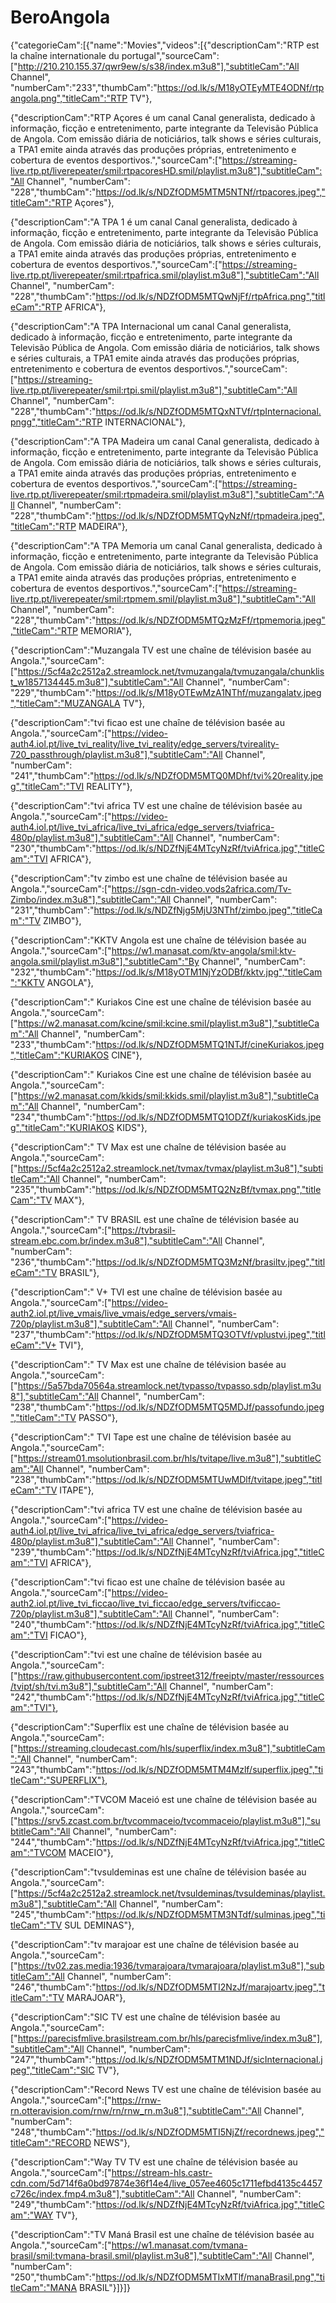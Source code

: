# BeroAngola
{"categorieCam":[{"name":"Movies","videos":[{"descriptionCam":"RTP est la chaîne internationale du portugal","sourceCam":["http://210.210.155.37/qwr9ew/s/s38/index.m3u8"],"subtitleCam":"All Channel", "numberCam":"233","thumbCam":"https://od.lk/s/M18yOTEyMTE4ODNf/rtpangola.png","titleCam":"RTP TV"},

{"descriptionCam":"RTP Açores é um canal Canal generalista, dedicado à informação, ficção e entretenimento, parte integrante da Televisão Pública de Angola. Com emissão diária de noticiários, talk shows e séries culturais, a TPA1 emite ainda através das produções próprias, entretenimento e cobertura de eventos desportivos.","sourceCam":["https://streaming-live.rtp.pt/liverepeater/smil:rtpacoresHD.smil/playlist.m3u8"],"subtitleCam":"All Channel", "numberCam": "228","thumbCam":"https://od.lk/s/NDZfODM5MTM5NTNf/rtpacores.jpeg","titleCam":"RTP Açores"},

{"descriptionCam":"A TPA 1 é um canal Canal generalista, dedicado à informação, ficção e entretenimento, parte integrante da Televisão Pública de Angola. Com emissão diária de noticiários, talk shows e séries culturais, a TPA1 emite ainda através das produções próprias, entretenimento e cobertura de eventos desportivos.","sourceCam":["https://streaming-live.rtp.pt/liverepeater/smil:rtpafrica.smil/playlist.m3u8"],"subtitleCam":"All Channel", "numberCam": "228","thumbCam":"https://od.lk/s/NDZfODM5MTQwNjFf/rtpAfrica.png","titleCam":"RTP AFRICA"},

{"descriptionCam":"A TPA Internacional um canal Canal generalista, dedicado à informação, ficção e entretenimento, parte integrante da Televisão Pública de Angola. Com emissão diária de noticiários, talk shows e séries culturais, a TPA1 emite ainda através das produções próprias, entretenimento e cobertura de eventos desportivos.","sourceCam":["https://streaming-live.rtp.pt/liverepeater/smil:rtpi.smil/playlist.m3u8"],"subtitleCam":"All Channel", "numberCam": "228","thumbCam":"https://od.lk/s/NDZfODM5MTQxNTVf/rtpInternacional.pngg","titleCam":"RTP INTERNACIONAL"},

{"descriptionCam":"A TPA Madeira um canal Canal generalista, dedicado à informação, ficção e entretenimento, parte integrante da Televisão Pública de Angola. Com emissão diária de noticiários, talk shows e séries culturais, a TPA1 emite ainda através das produções próprias, entretenimento e cobertura de eventos desportivos.","sourceCam":["https://streaming-live.rtp.pt/liverepeater/smil:rtpmadeira.smil/playlist.m3u8"],"subtitleCam":"All Channel", "numberCam": "228","thumbCam":"https://od.lk/s/NDZfODM5MTQyNzNf/rtpmadeira.jpeg","titleCam":"RTP MADEIRA"},

{"descriptionCam":"A TPA Memoria um canal Canal generalista, dedicado à informação, ficção e entretenimento, parte integrante da Televisão Pública de Angola. Com emissão diária de noticiários, talk shows e séries culturais, a TPA1 emite ainda através das produções próprias, entretenimento e cobertura de eventos desportivos.","sourceCam":["https://streaming-live.rtp.pt/liverepeater/smil:rtpmem.smil/playlist.m3u8"],"subtitleCam":"All Channel", "numberCam": "228","thumbCam":"https://od.lk/s/NDZfODM5MTQzMzFf/rtpmemoria.jpeg","titleCam":"RTP MEMORIA"},

{"descriptionCam":"Muzangala TV est une chaîne de télévision basée au Angola.","sourceCam":["https://5cf4a2c2512a2.streamlock.net/tvmuzangala/tvmuzangala/chunklist_w1857134445.m3u8"],"subtitleCam":"All Channel", "numberCam": "229","thumbCam":"https://od.lk/s/M18yOTEwMzA1NThf/muzangalatv.jpeg","titleCam":"MUZANGALA TV"},

{"descriptionCam":"tvi ficao est une chaîne de télévision basée au Angola.","sourceCam":["https://video-auth4.iol.pt/live_tvi_reality/live_tvi_reality/edge_servers/tvireality-720_passthrough/playlist.m3u8"],"subtitleCam":"All Channel", "numberCam": "241","thumbCam":"https://od.lk/s/NDZfODM5MTQ0MDhf/tvi%20reality.jpeg","titleCam":"TVI REALITY"},

{"descriptionCam":"tvi africa TV est une chaîne de télévision basée au Angola.","sourceCam":["https://video-auth4.iol.pt/live_tvi_africa/live_tvi_africa/edge_servers/tviafrica-480p/playlist.m3u8"],"subtitleCam":"All Channel", "numberCam": "230","thumbCam":"https://od.lk/s/NDZfNjE4MTcyNzRf/tviAfrica.jpg","titleCam":"TVI AFRICA"},

{"descriptionCam":"tv zimbo est une chaîne de télévision basée au Angola.","sourceCam":["https://sgn-cdn-video.vods2africa.com/Tv-Zimbo/index.m3u8"],"subtitleCam":"All Channel", "numberCam": "231","thumbCam":"https://od.lk/s/NDZfNjg5MjU3NThf/zimbo.jpeg","titleCam":"TV ZIMBO"},

{"descriptionCam":"KKTV Angola est une chaîne de télévision basée au Angola.","sourceCam":["https://w1.manasat.com/ktv-angola/smil:ktv-angola.smil/playlist.m3u8"],"subtitleCam":"By Channel", "numberCam": "232","thumbCam":"https://od.lk/s/M18yOTM1NjYzODBf/kktv.jpg","titleCam":"KKTV ANGOLA"},

{"descriptionCam":" Kuriakos Cine est une chaîne de télévision basée au Angola.","sourceCam":["https://w2.manasat.com/kcine/smil:kcine.smil/playlist.m3u8"],"subtitleCam":"All Channel", "numberCam": "233","thumbCam":"https://od.lk/s/NDZfODM5MTQ1NTJf/cineKuriakos.jpeg","titleCam":"KURIAKOS CINE"},

{"descriptionCam":" Kuriakos Cine est une chaîne de télévision basée au Angola.","sourceCam":["https://w2.manasat.com/kkids/smil:kkids.smil/playlist.m3u8"],"subtitleCam":"All Channel", "numberCam": "234","thumbCam":"https://od.lk/s/NDZfODM5MTQ1ODZf/kuriakosKids.jpeg","titleCam":"KURIAKOS KIDS"},

{"descriptionCam":" TV Max est une chaîne de télévision basée au Angola.","sourceCam":["https://5cf4a2c2512a2.streamlock.net/tvmax/tvmax/playlist.m3u8"],"subtitleCam":"All Channel", "numberCam": "235","thumbCam":"https://od.lk/s/NDZfODM5MTQ2NzBf/tvmax.png","titleCam":"TV MAX"},

{"descriptionCam":" TV BRASIL est une chaîne de télévision basée au Angola.","sourceCam":["https://tvbrasil-stream.ebc.com.br/index.m3u8"],"subtitleCam":"All Channel", "numberCam": "236","thumbCam":"https://od.lk/s/NDZfODM5MTQ3MzNf/brasiltv.jpeg","titleCam":"TV BRASIL"},

{"descriptionCam":" V+ TVI est une chaîne de télévision basée au Angola.","sourceCam":["https://video-auth2.iol.pt/live_vmais/live_vmais/edge_servers/vmais-720p/playlist.m3u8"],"subtitleCam":"All Channel", "numberCam": "237","thumbCam":"https://od.lk/s/NDZfODM5MTQ3OTVf/vplustvi.jpeg","titleCam":"V+ TVI"},

{"descriptionCam":" TV Max est une chaîne de télévision basée au Angola.","sourceCam":["https://5a57bda70564a.streamlock.net/tvpasso/tvpasso.sdp/playlist.m3u8"],"subtitleCam":"All Channel", "numberCam": "238","thumbCam":"https://od.lk/s/NDZfODM5MTQ5MDJf/passofundo.jpeg","titleCam":"TV PASSO"},

{"descriptionCam":" TVI Tape est une chaîne de télévision basée au Angola.","sourceCam":["https://stream01.msolutionbrasil.com.br/hls/tvitape/live.m3u8"],"subtitleCam":"All Channel", "numberCam": "238","thumbCam":"https://od.lk/s/NDZfODM5MTUwMDlf/tvitape.jpeg","titleCam":"TV ITAPE"},

{"descriptionCam":"tvi africa TV est une chaîne de télévision basée au Angola.","sourceCam":["https://video-auth4.iol.pt/live_tvi_africa/live_tvi_africa/edge_servers/tviafrica-480p/playlist.m3u8"],"subtitleCam":"All Channel", "numberCam": "239","thumbCam":"https://od.lk/s/NDZfNjE4MTcyNzRf/tviAfrica.jpg","titleCam":"TVI AFRICA"},

{"descriptionCam":"tvi ficao est une chaîne de télévision basée au Angola.","sourceCam":["https://video-auth2.iol.pt/live_tvi_ficcao/live_tvi_ficcao/edge_servers/tvificcao-720p/playlist.m3u8"],"subtitleCam":"All Channel", "numberCam": "240","thumbCam":"https://od.lk/s/NDZfNjE4MTcyNzRf/tviAfrica.jpg","titleCam":"TVI FICAO"},

{"descriptionCam":"tvi est une chaîne de télévision basée au Angola.","sourceCam":["https://raw.githubusercontent.com/ipstreet312/freeiptv/master/ressources/tvipt/sh/tvi.m3u8"],"subtitleCam":"All Channel", "numberCam": "242","thumbCam":"https://od.lk/s/NDZfNjE4MTcyNzRf/tviAfrica.jpg","titleCam":"TVI"},

{"descriptionCam":"Superflix est une chaîne de télévision basée au Angola.","sourceCam":["https://streaming.cloudecast.com/hls/superflix/index.m3u8"],"subtitleCam":"All Channel", "numberCam": "243","thumbCam":"https://od.lk/s/NDZfODM5MTM4Mzlf/superflix.jpeg","titleCam":"SUPERFLIX"},

{"descriptionCam":"TVCOM Maceió est une chaîne de télévision basée au Angola.","sourceCam":["https://srv5.zcast.com.br/tvcommaceio/tvcommaceio/playlist.m3u8"],"subtitleCam":"All Channel", "numberCam": "244","thumbCam":"https://od.lk/s/NDZfNjE4MTcyNzRf/tviAfrica.jpg","titleCam":"TVCOM MACEIO"},

{"descriptionCam":"tvsuldeminas est une chaîne de télévision basée au Angola.","sourceCam":["https://5cf4a2c2512a2.streamlock.net/tvsuldeminas/tvsuldeminas/playlist.m3u8"],"subtitleCam":"All Channel", "numberCam": "245","thumbCam":"https://od.lk/s/NDZfODM5MTM3NTdf/sulminas.jpeg","titleCam":"TV SUL DEMINAS"},

{"descriptionCam":"tv marajoar est une chaîne de télévision basée au Angola.","sourceCam":["https://tv02.zas.media:1936/tvmarajoara/tvmarajoara/playlist.m3u8"],"subtitleCam":"All Channel", "numberCam": "246","thumbCam":"https://od.lk/s/NDZfODM5MTI2NzJf/marajoartv.jpeg","titleCam":"TV MARAJOAR"},

{"descriptionCam":"SIC TV est une chaîne de télévision basée au Angola.","sourceCam":["https://parecisfmlive.brasilstream.com.br/hls/parecisfmlive/index.m3u8"],"subtitleCam":"All Channel", "numberCam": "247","thumbCam":"https://od.lk/s/NDZfODM5MTM1NDJf/sicInternacional.jpeg","titleCam":"SIC TV"},

{"descriptionCam":"Record News  TV est une chaîne de télévision basée au Angola.","sourceCam":["https://rnw-rn.otteravision.com/rnw/rn/rnw_rn.m3u8"],"subtitleCam":"All Channel", "numberCam": "248","thumbCam":"https://od.lk/s/NDZfODM5MTI5NjZf/recordnews.jpeg","titleCam":"RECORD NEWS"},

{"descriptionCam":"Way TV  TV est une chaîne de télévision basée au Angola.","sourceCam":["https://stream-hls.castr-cdn.com/5d714f6a0bd97874e36f14e4/live_057ee4605c1711efbd4135c4457c726c/index.fmp4.m3u8"],"subtitleCam":"All Channel", "numberCam": "249","thumbCam":"https://od.lk/s/NDZfNjE4MTcyNzRf/tviAfrica.jpg","titleCam":"WAY TV"},

{"descriptionCam":"TV Maná Brasil est une chaîne de télévision basée au Angola.","sourceCam":["https://w1.manasat.com/tvmana-brasil/smil:tvmana-brasil.smil/playlist.m3u8"],"subtitleCam":"All Channel", "numberCam": "250","thumbCam":"https://od.lk/s/NDZfODM5MTIxMTlf/manaBrasil.png","titleCam":"MANA BRASIL"}]}]}
 
   
 
 
  



